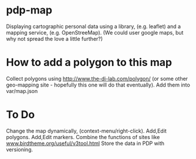 pdp-map
=======

Displaying cartographic personal data using a library, (e.g. leaflet) and a mapping service, (e.g. OpenStreeMap).
(We could user google maps, but why not spread the love a little further?)

How to add a polygon to this map
================================

Collect polygons using http://www.the-di-lab.com/polygon/ (or some other geo-mapping site - hopefully this one will do that eventually).
Add them into var/map.json

To Do
=====

Change the map dynamically, (context-menu/right-click).
Add,Edit polygons.
Add,Edit markers.
Combine the functions of sites like www.birdtheme.org/useful/v3tool.html
Store the data in PDP with versioning.
